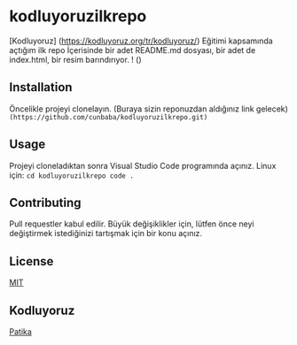 # kodluyoruzilkrepo
[Kodluyoruz] (https://kodluyoruz.org/tr/kodluyoruz/) Eğitimi kapsamında açtığım ilk repo
İçerisinde bir adet README.md dosyası, bir adet de index.html, bir resim barındırıyor.
! ()

## Installation
Öncelikle projeyi clonelayın. (Buraya sizin reponuzdan aldığınız link gelecek)
``(https://github.com/cunbaba/kodluyoruzilkrepo.git)``

## Usage
Projeyi cloneladıktan sonra Visual Studio Code programında açınız.
Linux için:
``cd kodluyoruzilkrepo
code .``

## Contributing
Pull requestler kabul edilir. Büyük değişiklikler için, lütfen önce neyi değiştirmek istediğinizi tartışmak için bir konu açınız.

## License
[MIT](https://github.com/cunbaba/kodluyoruzilkrepo/edit/main/LICENSE)

## Kodluyoruz
[Patika](https://www.patika.dev/tr)